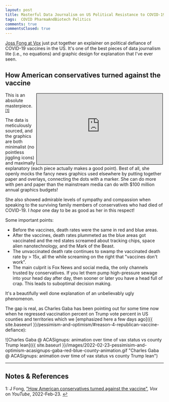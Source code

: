 ```yaml
---
layout: post
title: Masterful Data Journalism on US Political Resistance to COVID-19 Vaccines
tags:  COVID PharmaAndBiotech Politics
comments: true
commentsClosed: true
---
```


[Joss Fong at Vox](https://www.vox.com/authors/joss-fong) just put together an explainer
on political defiance of COVID-19 vaccines in the US.  It's one of the best pieces of data
journalism lite (i.e., no equations) and graphic design for explanation that I've ever
seen.  

## How American conservatives turned against the vaccine  

<iframe width="400" height="224" src="https://www.youtube.com/embed/sv0dQfRRrEQ" allow="accelerometer; encrypted-media; gyroscope; picture-in-picture" allowfullscreen style="float: right; margin: 3px 3px 3px 3px; border: 1px solid #000000;"></iframe>

This is an absolute masterpiece. <sup id="fn1a">[[1]](#fn1)</sup>  

The data is meticulously sourced, and the graphics are both minimalist (no pointless
jiggling icons) and maximally explanatory (each piece actually makes a good point).  Best
of all, she openly mocks the fancy news graphics used elsewhere by putting together paper
and overlays, connecting the dots with a marker.  She can do more with pen and paper than
the mainstream media can do with \$100 million annual graphics budgets!  

She also showed admirable levels of sympathy and compassion when speaking to the surviving
family members of conservatives who had died of COVID-19.  I _hope_ one day to be as good
as her in this respect!  

Some important points:  
- Before the vaccines, death rates were the same in red and blue areas.  
- After the vaccines, death rates plummeted as the blue areas got vaccinated and the red
  states screamed about tracking chips, space alien nanotechnology, and the Mark of the
  Beast.  
- The unvaccinated death rate continues to swamp the vaccinated death rate by &gt; 15x,
  all the while screaming on the right that "vaccines don't work".  
- The main culprit is Fox News and social media, the only channels trusted by
  conservatives.  If you let them pump high-pressure sewage into your head day after day,
  then sooner or later you have a head full of crap.  This leads to suboptimal decision making.  

It's a beautifully well done explanation of an unbelievably ugly phenomenon.  

The gap is real, as Charles Gaba has been pointing out for some time now when he regressed
vaccination percent on Trump vote percent in US counties and territories which we
[emphasized here a few days ago]({{ site.baseeurl }}/pessimism-and-optimism/#reason-4-republican-vaccine-defiance):  

![Charles Gaba @ ACASignups: animation over time of vax status vs county Trump lean]({{ site.baseurl }}/images/2022-02-23-pessimisim-and-optimism-acasignups-gaba-red-blue-county-animation.gif "Charles Gaba @ ACASignups: animation over time of vax status vs county Trump lean")

---

## Notes &amp; References  

<!--
<sup id="fn1a">[[1]](#fn1)</sup>

<a id="fn1">1</a>: ***, ["***"](***), *** [↩](#fn1a)  

<a href="{{ site.baseurl }}/images/***">
  <img src="{{ site.baseurl }}/images/***" width="400" height="***" alt="***" title="***" style="float: right; margin: 3px 3px 3px 3px; border: 1px solid #000000;">
</a>

<iframe width="400" height="224" src="***" allow="accelerometer; encrypted-media; gyroscope; picture-in-picture" allowfullscreen style="float: right; margin: 3px 3px 3px 3px; border: 1px solid #000000;"></iframe>
-->

<a id="fn1">1</a>: J Fong, ["How American conservatives turned against the vaccine"](https://www.youtube.com/watch?v=sv0dQfRRrEQ), _Vox_ on _YouTube_, 2022-Feb-23. [↩](#fn1a)  
